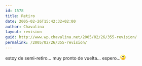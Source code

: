 ```yaml
---
id: 1578
title: Retiro
date: 2005-02-26T15:42:32+02:00
author: Chavalina
layout: revision
guid: http://www.wp.chavalina.net/2005/02/26/355-revision/
permalink: /2005/02/26/355-revision/
---
```

estoy de semi-retiro… muy pronto de vuelta… espero…![emo](/imagenes/emoticonos/sonrisa.gif)